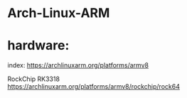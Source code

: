 # Arch-Linux-ARM
# hardware:
index: https://archlinuxarm.org/platforms/armv8

RockChip RK3318 https://archlinuxarm.org/platforms/armv8/rockchip/rock64
